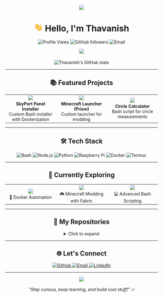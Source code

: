 
<div align="center">
  <img src="https://capsule-render.vercel.app/api?type=waving&color=gradient&height=200&section=header&text=Thavanish&fontSize=80&fontAlignY=35&animation=twinkling&fontColor=gradient" />
</div>

<h1 align="center">
  <img src="https://raw.githubusercontent.com/ABSphreak/ABSphreak/master/gifs/Hi.gif" width="30px"/> Hello, I'm Thavanish
</h1>

<p align="center">
  <img src="https://komarev.com/ghpvc/?username=Thavanish&color=blueviolet&style=flat-square" alt="Profile Views" />
  <img src="https://img.shields.io/github/followers/Thavanish?label=Follow&style=social" alt="GitHub followers" />
  <img src="https://img.shields.io/badge/Email-thegreenflame1507@gmail.com-purple?style=flat-square&logo=gmail" alt="Email" />
</p>

<div align="center">
  <img src="https://github-readme-streak-stats.herokuapp.com/?user=Thavanish&theme=radical&hide_border=true" />
</div>

<br>

<div align="center">
  <img src="https://github-readme-stats.vercel.app/api?username=Thavanish&show_icons=true&theme=radical&hide_border=true" alt="Thavanish's GitHub stats" />
</div>

---

<h2 align="center">📚 Featured Projects</h2>

<div align="center">
  <table>
    <tr>
      <td align="center" width="33%">
        <img src="https://img.icons8.com/color/48/000000/docker.png" width="50px"/>
        <br />
        <b>SkyPort Panel Installer</b>
        <br />
        Custom Bash installer with Dockerization
      </td>
      <td align="center" width="33%">
        <img src="https://img.icons8.com/color/48/000000/minecraft.png" width="50px"/>
        <br />
        <b>Minecraft Launcher (Prism)</b>
        <br />
        Custom launcher for modding
      </td>
      <td align="center" width="33%">
        <img src="https://img.icons8.com/color/48/000000/calculate.png" width="50px"/>
        <br />
        <b>Circle Calculator</b>
        <br />
        Bash script for circle measurements
      </td>
    </tr>
  </table>
</div>

---

<h2 align="center">🛠️ Tech Stack</h2>

<div align="center">
  <img src="https://img.shields.io/badge/-Bash-121011?style=for-the-badge&logo=gnu-bash&logoColor=white" alt="Bash" />
  <img src="https://img.shields.io/badge/-Node.js-339933?style=for-the-badge&logo=node.js&logoColor=white" alt="Node.js" />
  <img src="https://img.shields.io/badge/-Python-3776AB?style=for-the-badge&logo=python&logoColor=white" alt="Python" />
  <img src="https://img.shields.io/badge/-Raspberry%20Pi-C51A4A?style=for-the-badge&logo=raspberry-pi&logoColor=white" alt="Raspberry Pi" />
  <img src="https://img.shields.io/badge/-Docker-2496ED?style=for-the-badge&logo=docker&logoColor=white" alt="Docker" />
  <img src="https://img.shields.io/badge/-Termux-000000?style=for-the-badge&logo=termux&logoColor=white" alt="Termux" />
</div>

---

<h2 align="center">🌱 Currently Exploring</h2>

<div align="center">
  <table>
    <tr>
      <td align="center" width="33%">
        <img src="https://img.icons8.com/color/48/000000/docker.png" width="50px"/>
        <br />
        🐳 Docker Automation
      </td>
      <td align="center" width="33%">
        <img src="https://img.icons8.com/color/48/000000/minecraft.png" width="50px"/>
        <br />
        🎮 Minecraft Modding with Fabric
      </td>
      <td align="center" width="33%">
        <img src="https://img.icons8.com/color/48/000000/console.png" width="50px"/>
        <br />
        💻 Advanced Bash Scripting
      </td>
    </tr>
  </table>
</div>

---

<h2 align="center">📂 My Repositories</h2>

<details>
<summary align="center">Click to expand</summary>

<div align="center">
  <!-- REPO_LIST_START -->
  <!-- This section will be automatically updated by the GitHub Action -->
  <!-- REPO_LIST_END -->
</div>

</details>

---

<h2 align="center">🌐 Let's Connect</h2>

<div align="center">
  <a href="https://github.com/Thavanish">
    <img src="https://img.shields.io/badge/GitHub-@Thavanish-181717?style=for-the-badge&logo=github" alt="GitHub" />
  </a>
  <a href="mailto:thegreenflame1507@gmail.com">
    <img src="https://img.shields.io/badge/Email-thegreenflame1507@gmail.com-D14836?style=for-the-badge&logo=gmail&logoColor=white" alt="Email" />
  </a>
  <a href="https://linkedin.com">
    <img src="https://img.shields.io/badge/LinkedIn-Connect-0077B5?style=for-the-badge&logo=linkedin" alt="LinkedIn" />
  </a>
</div>

---

<div align="center">
  <img src="https://capsule-render.vercel.app/api?type=waving&color=gradient&height=100&section=footer" />
</div>

<p align="center">
  <i>"Stay curious, keep learning, and build cool stuff!" 🔥</i>
</p>
